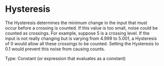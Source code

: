 # Hysteresis

The Hysteresis determines the minimum change in the input that must occur before a crossing is counted. If this value is too small, noise could be counted as crossings. For example, suppose 5 is a crossing level. If the input is not really changing but is varying from 4.999 to 5.001, a Hysteresis of 0 would allow all these crossings to be counted. Setting the Hysteresis to 0.1 would prevent this noise from causing counts.

Type: Constant (or expression that evaluates as a constant)
